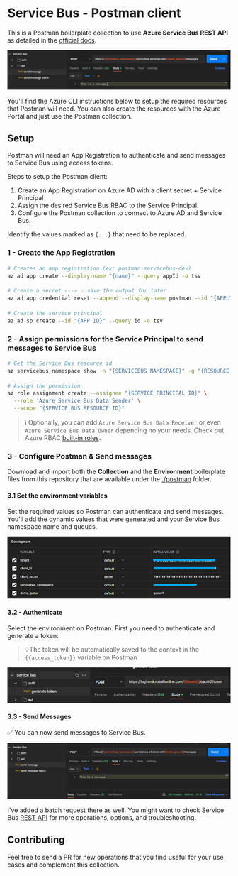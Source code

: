 # Service Bus - Postman client

This is a Postman boilerplate collection to use **Azure Service Bus REST API** as detailed in the [official docs][1].

<img src="assets/header.png" />

You'll find the Azure CLI instructions below to setup the required resources that Postman will need. You can also create the resources with the Azure Portal and just use the Postman collection.

## Setup

Postman will need an App Registration to authenticate and send messages to Service Bus using access tokens.

Steps to setup the Postman client:

1. Create an App Registration on Azure AD with a client secret + Service Principal
2. Assign the desired Service Bus RBAC to the Service Principal.
3. Configure the Postman collection to connect to Azure AD and Service Bus.

Identify the values marked as `{...}` that need to be replaced.

### 1 - Create the App Registration

```sh
# Creates an app registration (ex: postman-servicebus-dev)
az ad app create --display-name "{name}" --query appId -o tsv

# Create a secret ---> 💡 save the output for later
az ad app credential reset --append --display-name postman --id "{APPLICATION ID}"

# Create the service principal
az ad sp create --id "{APP ID}" --query id -o tsv
```

### 2 - Assign permissions for the **Service Principal** to send messages to Service Bus

```sh
# Get the Service Bus resource id
az servicebus namespace show -n "{SERVICEBUS NAMESPACE}" -g "{RESOURCE GROUP}" --query id -o tsv

# Assign the permission
az role assignment create --assignee "{SERVICE PRINCIPAL ID}" \
  --role 'Azure Service Bus Data Sender' \
  --scope "{SERVICE BUS RESOURCE ID}"
```

> ℹ️ Optionally, you can add `Azure Service Bus Data Receiver` or even `Azure Service Bus Data Owner` depending no your needs. Check out Azure RBAC [built-in roles][3].

### 3 - Configure Postman & Send messages

Download and import both the **Collection** and the **Environment** boilerplate files from this repository that are available under the [./postman](/postman/) folder.

#### 3.1 Set the environment variables

Set the required values so Postman can authenticate and send messages. You'll add the dynamic values that were generated and your Service Bus namespace name and queues.

<img src="assets/environment.png" />

#### 3.2 - Authenticate

Select the environment on Postman. First you need to authenticate and generate a token:

> 💡The token will be automatically saved to the context in the `{{access_token}}` variable on Postman

<img src="assets/token.png" />

#### 3.3 - Send Messages

✅ You can now send messages to Service Bus.

<img src="assets/sendmessage.png" />

I've added a batch request there as well. You might want to check Service Bus [REST API][2] for more operations, options, and troubleshooting.

## Contributing

Feel free to send a PR for new operations that you find useful for your use cases and complement this collection.

[1]: https://learn.microsoft.com/en-us/rest/api/servicebus/get-azure-active-directory-token
[2]: https://learn.microsoft.com/en-us/rest/api/servicebus/service-bus-runtime-rest
[3]: https://learn.microsoft.com/en-us/azure/role-based-access-control/built-in-roles
